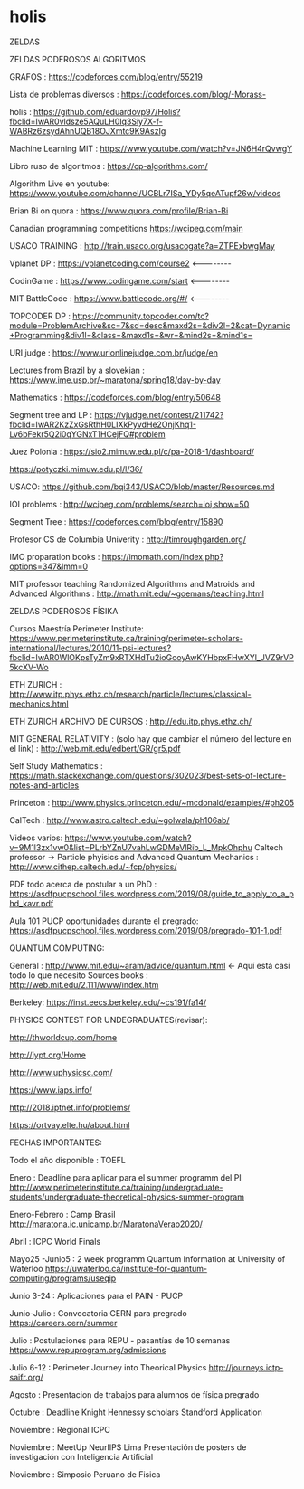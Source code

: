 # holis
ZELDAS


ZELDAS PODEROSOS ALGORITMOS

GRAFOS : https://codeforces.com/blog/entry/55219

Lista de problemas diversos : https://codeforces.com/blog/-Morass-

holis : https://github.com/eduardovp97/Holis?fbclid=IwAR0vldsze5AQuLH0Iq3Siy7X-f-WABRz6zsydAhnUQB18OJXmtc9K9AszIg

Machine Learning MIT : https://www.youtube.com/watch?v=JN6H4rQvwgY

Libro ruso de algoritmos : https://cp-algorithms.com/

Algorithm Live en youtube: https://www.youtube.com/channel/UCBLr7ISa_YDy5qeATupf26w/videos

Brian Bi on quora : https://www.quora.com/profile/Brian-Bi

Canadian programming competitions https://wcipeg.com/main

USACO TRAINING : http://train.usaco.org/usacogate?a=ZTPExbwgMay

Vplanet DP : https://vplanetcoding.com/course2   <--------

CodinGame : https://www.codingame.com/start      <--------

MIT BattleCode : https://www.battlecode.org/#/    <--------

TOPCODER DP :     https://community.topcoder.com/tc?module=ProblemArchive&sc=7&sd=desc&maxd2s=&div2l=2&cat=Dynamic+Programming&div1l=&class=&maxd1s=&wr=&mind2s=&mind1s=

URI judge :  https://www.urionlinejudge.com.br/judge/en

Lectures from Brazil by a slovekian : https://www.ime.usp.br/~maratona/spring18/day-by-day

Mathematics : https://codeforces.com/blog/entry/50648

Segment tree and LP : https://vjudge.net/contest/211742?fbclid=IwAR2KzZxGsRthH0LIXkPyvdHe2OnjKhq1-Lv6bFekr5Q2i0qYGNxT1HCejFQ#problem

Juez Polonia : https://sio2.mimuw.edu.pl/c/pa-2018-1/dashboard/

https://potyczki.mimuw.edu.pl/l/36/

USACO: https://github.com/bqi343/USACO/blob/master/Resources.md

IOI problems : http://wcipeg.com/problems/search=ioi,show=50

Segment Tree : https://codeforces.com/blog/entry/15890

Profesor CS de Columbia Univerity : http://timroughgarden.org/

IMO proparation books : https://imomath.com/index.php?options=347&lmm=0

MIT professor teaching Randomized Algorithms and Matroids and Advanced Algorithms : http://math.mit.edu/~goemans/teaching.html



ZELDAS PODEROSOS FÍSIKA

Cursos Maestría Perimeter Institute: https://www.perimeterinstitute.ca/training/perimeter-scholars-international/lectures/2010/11-psi-lectures?fbclid=IwAR0WlOKpsTyZm9xRTXHdTu2ioGooyAwKYHbpxFHwXYl_JVZ9rVP5kcXV-Wo

ETH ZURICH : http://www.itp.phys.ethz.ch/research/particle/lectures/classical-mechanics.html

ETH ZURICH ARCHIVO DE CURSOS : http://edu.itp.phys.ethz.ch/

MIT GENERAL RELATIVITY : (solo hay que cambiar el número del lecture en el link) : http://web.mit.edu/edbert/GR/gr5.pdf

Self Study Mathematics : https://math.stackexchange.com/questions/302023/best-sets-of-lecture-notes-and-articles

Princeton : http://www.physics.princeton.edu/~mcdonald/examples/#ph205

CalTech : http://www.astro.caltech.edu/~golwala/ph106ab/

Videos varios: https://www.youtube.com/watch?v=9M1l3zx1vw0&list=PLrbYZnU7vahLwGDMeVlRib_L_MpkOhphu
Caltech professor -> Particle phyisics and Advanced Quantum Mechanics : http://www.cithep.caltech.edu/~fcp/physics/

PDF todo acerca de postular a un PhD : https://asdfpucpschool.files.wordpress.com/2019/08/guide_to_apply_to_a_phd_kavr.pdf

Aula 101 PUCP oportunidades durante el pregrado: https://asdfpucpschool.files.wordpress.com/2019/08/pregrado-101-1.pdf

QUANTUM COMPUTING:

General : http://www.mit.edu/~aram/advice/quantum.html  <- Aquí está casi todo lo que necesito 
Sources books : http://web.mit.edu/2.111/www/index.htm

Berkeley: https://inst.eecs.berkeley.edu/~cs191/fa14/  

PHYSICS CONTEST FOR UNDEGRADUATES(revisar):

http://thworldcup.com/home

http://iypt.org/Home

http://www.uphysicsc.com/

https://www.iaps.info/

http://2018.iptnet.info/problems/

https://ortvay.elte.hu/about.html

FECHAS IMPORTANTES: 

Todo el año disponible : TOEFL

Enero : Deadline para aplicar para el summer programm del PI	http://www.perimeterinstitute.ca/training/undergraduate-students/undergraduate-theoretical-physics-summer-program

Enero-Febrero : Camp Brasil	http://maratona.ic.unicamp.br/MaratonaVerao2020/

Abril : ICPC World Finals

Mayo25 -Junio5 : 2 week programm Quantum Information at University of Waterloo 		https://uwaterloo.ca/institute-for-quantum-computing/programs/useqip

Junio 3-24 : Aplicaciones para el PAIN - PUCP

Junio-Julio : Convocatoria CERN para pregrado	 https://careers.cern/summer

Julio : Postulaciones para REPU - pasantías de 10 semanas	https://www.repuprogram.org/admissions

Julio 6-12 : Perimeter Journey into Theorical Physics 	 http://journeys.ictp-saifr.org/

Agosto : Presentacion de trabajos para alumnos de física pregrado

Octubre : Deadline Knight Hennessy scholars Standford Application

Noviembre : Regional ICPC

Noviembre : MeetUp NeurlIPS Lima  Presentación de posters de investigación con Inteligencia Artificial 

Noviembre : Simposio Peruano de Fisica


